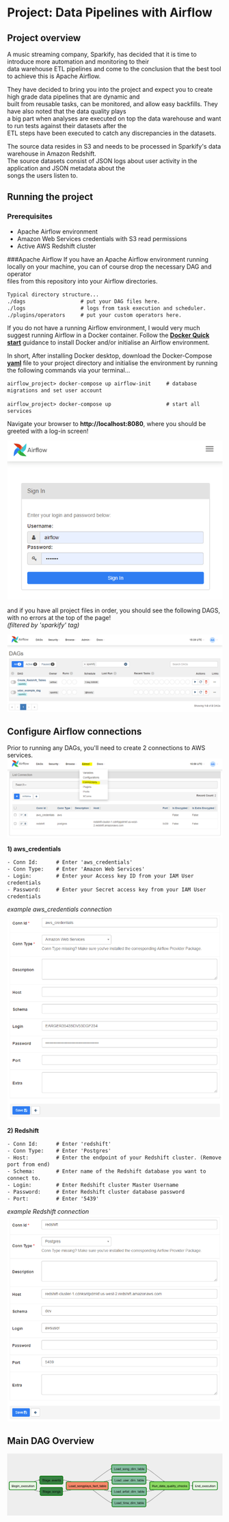 # Project: Data Pipelines with Airflow

## Project overview
A music streaming company, Sparkify, has decided that it is time to introduce more automation and monitoring to their<br>
data warehouse ETL pipelines and come to the conclusion that the best tool to achieve this is Apache Airflow.

They have decided to bring you into the project and expect you to create high grade data pipelines that are dynamic and<br>
built from reusable tasks, can be monitored, and allow easy backfills. They have also noted that the data quality plays<br>
a big part when analyses are executed on top the data warehouse and want to run tests against their datasets after the <br>
ETL steps have been executed to catch any discrepancies in the datasets.

The source data resides in S3 and needs to be processed in Sparkify's data warehouse in Amazon Redshift.<br>
The source datasets consist of JSON logs about user activity in the application and JSON metadata about the<br>
songs the users listen to.

## Running the project
### Prerequisites
- Apache Airflow environment<br>
- Amazon Web Services credentials with S3 read permissions<br>
- Active AWS Redshift cluster<br>

###Apache Airflow
If you have an Apache Airflow environment running locally on your machine, you can of course drop the necessary DAG and operator<br>
files from this repository into your Airflow directories.<br>
    
    Typical directory structure...
    ./dags                  # put your DAG files here.
    ./logs                  # logs from task execution and scheduler.
    ./plugins/operators     # put your custom operators here.

If you do not have a running Airflow environment, I would very much suggest running Airflow in a Docker container. Follow the [**Docker Quick start**](https://airflow.apache.org/docs/apache-airflow/stable/start/docker.html) guidance to install Docker and/or initialise an Airflow environment.

In short, After installing Docker desktop, download the Docker-Compose [**yaml**](https://airflow.apache.org/docs/apache-airflow/stable/docker-compose.yaml) file to your project directory and initialise the environment by running the following commands via your terminal...

    airflow_project> docker-compose up airflow-init     # database migrations and set user account

    airflow_project> docker-compose up                  # start all services

Navigate your browser to **http://localhost:8080**, where you should be greeted with a log-in screen!<br>

![Airflow Login](img/airflow-login.PNG)

and if you have all project files in order, you should see the following DAGS, with no errors at the top of the page!<br>
*(filtered by 'sparkify' tag)*

![Airflow Dags](img/airflow-dags.PNG)

## Configure Airflow connections
Prior to running any DAGs, you'll need to create 2 connections to AWS services.
![Airflow Connections](img/airflow-connections.PNG)

**1) aws_credentials**

    - Conn Id:      # Enter 'aws_credentials'
    - Conn Type:    # Enter 'Amazon Web Services'
    - Login:        # Enter your Access key ID from your IAM User credentials
    - Password:     # Enter your Secret access key from your IAM User credentials

*example aws_credentials connection*<br>
![AWS Credentials](img/airflow-aws_credentials.PNG)

**2) Redshift**

    - Conn Id:      # Enter 'redshift'
    - Conn Type:    # Enter 'Postgres'
    - Host:         # Enter the endpoint of your Redshift cluster. (Remove port from end)
    - Schema:       # Enter name of the Redshift database you want to connect to.
    - Login:        # Enter Redshift cluster Master Username
    - Password:     # Enter Redshift cluster database password
    - Port:         # Enter '5439'

*example Redshift connection*<br>
![Redshift Credentials](img/airflow-redshift_credentials.PNG)




## Main DAG Overview
![DAG](img/example-dag.png)
